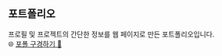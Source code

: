 ## 포트폴리오
프로필 및 프로젝트의 간단한 정보를 웹 페이지로 만든 포트폴리오입니다. <br />
🌐 [포폴 구경하기 👀](portfolio-sagesrkim.vercel.app)
